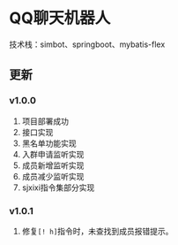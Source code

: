 # QQ聊天机器人

技术栈：simbot、springboot、mybatis-flex

## 更新

### v1.0.0

1. 项目部署成功
2. 接口实现
3. 黑名单功能实现
4. 入群申请监听实现
5. 成员新增监听实现
6. 成员减少监听实现
7. sjxixi指令集部分实现

### v1.0.1

1. 修复`[! h]`指令时，未查找到成员报错提示。